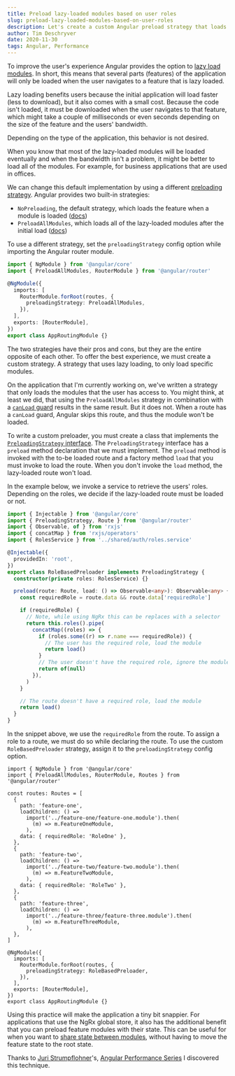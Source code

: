 ```yaml
---
title: Preload lazy-loaded modules based on user roles
slug: preload-lazy-loaded-modules-based-on-user-roles
description: Let's create a custom Angular preload strategy that loads all modules for the authenticated user
author: Tim Deschryver
date: 2020-11-30
tags: Angular, Performance
---
```


To improve the user's experience Angular provides the option to [lazy load modules](https://angular.io/guide/lazy-loading-ngmodules). In short, this means that several parts (features) of the application will only be loaded when the user navigates to a feature that is lazy loaded.

Lazy loading benefits users because the initial application will load faster (less to download), but it also comes with a small cost. Because the code isn't loaded, it must be downloaded when the user navigates to that feature, which might take a couple of milliseconds or even seconds depending on the size of the feature and the users' bandwidth.

Depending on the type of the application, this behavior is not desired.

When you know that most of the lazy-loaded modules will be loaded eventually and when the bandwidth isn't a problem, it might be better to load all of the modules. For example, for business applications that are used in offices.

We can change this default implementation by using a different [preloading strategy](https://angular.io/guide/lazy-loading-ngmodules#preloading).
Angular provides two built-in strategies:

- `NoPreloading`, the default strategy, which loads the feature when a module is loaded ([docs](https://angular.io/api/router/NoPreloading))
- `PreloadAllModules`, which loads all of the lazy-loaded modules after the initial load ([docs](https://angular.io/api/router/PreloadAllModules))

To use a different strategy, set the `preloadingStrategy` config option while importing the Angular router module.

```ts{7}:app-routing.module.ts
import { NgModule } from '@angular/core'
import { PreloadAllModules, RouterModule } from '@angular/router'

@NgModule({
  imports: [
    RouterModule.forRoot(routes, {
      preloadingStrategy: PreloadAllModules,
    }),
  ],
  exports: [RouterModule],
})
export class AppRoutingModule {}
```

The two strategies have their pros and cons, but they are the entire opposite of each other.
To offer the best experience, we must create a custom strategy.
A strategy that uses lazy loading, to only load specific modules.

On the application that I'm currently working on, we've written a strategy that only loads the modules that the user has access to.
You might think, at least we did, that using the `PreloadAllModules` strategy in combination with a [`canLoad` guard](https://angular.io/api/router/CanLoad) results in the same result. But it does not. When a route has a `canLoad` guard, Angular skips this route, and thus the module won't be loaded.

To write a custom preloader, you must create a class that implements the [`PreloadingStrategy` interface](https://angular.io/api/router/PreloadingStrategy).
The `PreloadingStrategy` interface has a `preload` method declaration that we must implement.
The `preload` method is invoked with the to-be loaded route and a factory method `load` that you must invoke to load the route.
When you don't invoke the `load` method, the lazy-loaded route won't load.

In the example below, we invoke a service to retrieve the users' roles.
Depending on the roles, we decide if the lazy-loaded route must be loaded or not.

```ts:role-based-preloading.ts
import { Injectable } from '@angular/core'
import { PreloadingStrategy, Route } from '@angular/router'
import { Observable, of } from 'rxjs'
import { concatMap } from 'rxjs/operators'
import { RolesService } from '../shared/auth/roles.service'

@Injectable({
  providedIn: 'root',
})
export class RoleBasedPreloader implements PreloadingStrategy {
  constructor(private roles: RolesService) {}

  preload(route: Route, load: () => Observable<any>): Observable<any> {
    const requiredRole = route.data && route.data['requiredRole']

    if (requiredRole) {
      // Note, while using NgRx this can be replaces with a selector
      return this.roles().pipe(
        concatMap((roles) => {
          if (roles.some((r) => r.name === requiredRole)) {
            // The user has the required role, load the module
            return load()
          }
          // The user doesn't have the required role, ignore the module
          return of(null)
        }),
      )
    }

    // The route doesn't have a required role, load the module
    return load()
  }
}
```

In the snippet above, we use the `requiredRole` from the route.
To assign a role to a route, we must do so while declaring the route.
To use the custom `RoleBasedPreloader` strategy, assign it to the `preloadingStrategy` config option.

```ts{11, 19, 33}:app-routing.module.ts
import { NgModule } from '@angular/core'
import { PreloadAllModules, RouterModule, Routes } from '@angular/router'

const routes: Routes = [
  {
    path: 'feature-one',
    loadChildren: () =>
      import('../feature-one/feature-one.module').then(
        (m) => m.FeatureOneModule,
      ),
    data: { requiredRole: 'RoleOne' },
  },
  {
    path: 'feature-two',
    loadChildren: () =>
      import('../feature-two/feature-two.module').then(
        (m) => m.FeatureTwoModule,
      ),
    data: { requiredRole: 'RoleTwo' },
  },
  {
    path: 'feature-three',
    loadChildren: () =>
      import('../feature-three/feature-three.module').then(
        (m) => m.FeatureThreeModule,
      ),
  },
]

@NgModule({
  imports: [
    RouterModule.forRoot(routes, {
      preloadingStrategy: RoleBasedPreloader,
    }),
  ],
  exports: [RouterModule],
})
export class AppRoutingModule {}
```

Using this practice will make the application a tiny bit snappier.
For applications that use the NgRx global store, it also has the additional benefit that you can preload feature modules with their state. This can be useful for when you want to [share state between modules](/blog/sharing-data-between-modules-is-peanuts), without having to move the feature state to the root state.

Thanks to [Juri Strumpflohner](https://twitter.com/juristr)'s, [Angular Performance Series](https://juristr.com/blog/2019/08/ngperf-route-level-code-splitting/) I discovered this technique.
